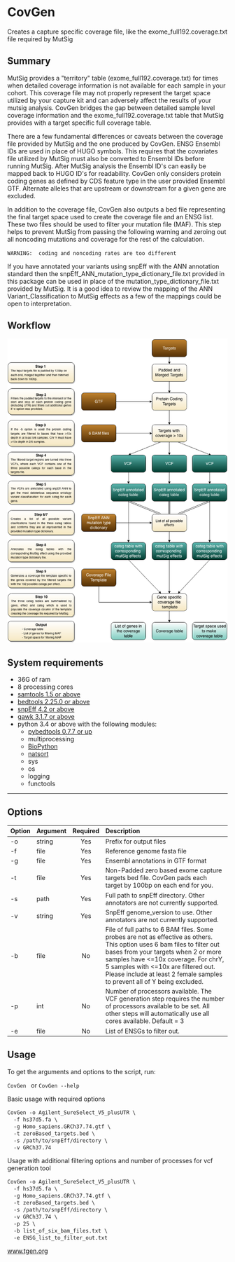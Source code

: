 # CovGen
Creates a capture specific coverage file, like the exome_full192.coverage.txt file required by MutSig

## Summary
MutSig provides a "territory" table (exome_full192.coverage.txt) for times when detailed coverage information is not available for each sample in your cohort. This coverage file may not properly represent the target space utilized by your capture kit and can adversely affect the results of your mutsig analysis.
CovGen bridges the gap between detailed sample level coverage information and the exome_full192.coverage.txt table that MutSig provides with a target specific full coverage table.

There are a few fundamental differences or caveats between the coverage file provided by MutSig and the one produced by CovGen. ENSG Ensembl IDs are used in place of HUGO symbols. This requires that the covariates file utilized by MutSig must also be converted to Ensembl IDs before running MutSig. After MutSig analysis the Ensembl ID's can easily be mapped back to HUGO ID's for readability. CovGen only considers protein coding genes as defined by CDS feature type in the user provided Ensembl GTF. Alternate alleles that are upstream or downstream for a given gene are excluded. 

In addition to the coverage file, CovGen also outputs a bed file representing the final target space used to create the coverage file and an ENSG list. These two files should be used to filter your mutation file (MAF). This step helps to prevent MutSig from passing the following warning and zeroing out all noncoding mutations and coverage for the rest of the calculation. 

`WARNING:  coding and noncoding rates are too different`

If you have annotated your variants using snpEff with the ANN annotation standard then the snpEff_ANN_mutation_type_dictionary_file.txt provided in this package can be used in place of the mutation_type_dictionary_file.txt provided by MutSig. It is a good idea to review the mapping of the ANN Variant_Classification to MutSig effects as a few of the mappings could be open to interpretation.

## Workflow

![Diagram](/CovGen.png)

## System requirements
* 36G of ram
* 8 processing cores
* [samtools 1.5 or above](http://www.htslib.org/download/)
* [bedtools 2.25.0 or above](http://bedtools.readthedocs.io/en/latest/content/installation.html)
* [snpEff 4.2 or above](http://snpeff.sourceforge.net/)
* [gawk 3.1.7 or above](https://www.gnu.org/software/gawk/)
* python 3.4 or above with the following modules:
    + [pybedtools 0.7.7 or up](https://pypi.python.org/pypi/pybedtools/0.7.9)
    + multiprocessing
    + [BioPython](http://biopython.org/wiki/Download)
    + [natsort](https://pypi.python.org/pypi/natsort)
    + sys
    + os
    + logging
    + functools

***
## Options

| Option  | Argument  | Required  | Description |
| ------- |:--------- |:---------:|:-------------- |
| -o      | string  |Yes|  Prefix for output files|
| -f      |file     |Yes| Reference genome fasta file |
| -g      |file     |Yes| Ensembl annotations in GTF format |       
| -t      | file    |Yes|  Non-Padded zero based exome capture targets bed file. CovGen pads each target by 100bp on each end for you. |      
| -s | path      |Yes| Full path to snpEff directory. Other annotators are not currently supported.     |
| -v | string   |Yes| SnpEff genome_version to use. Other annotators are not currently supported.     |     
| -b | file      |No| File of full paths to 6 BAM files. Some probes are not as effective as others. This option uses 6 bam files to filter out bases from your targets when 2 or more samples have <=10x coverage. For chrY, 5 samples with <=10x are filtered out. Please include at least 2 female samples to prevent all of Y being excluded.  |      
| -p | int       |No| Number of processors available. The VCF generation step requires the number of processors available to be set. All other steps will automatically use all cores available. Default = 3   |
| -e | file      |No| List of ENSGs to filter out.                 |

## Usage
To get the arguments and options to the script, run:  

`CovGen `  or  `CovGen --help`

Basic usage with required options

```
CovGen -o Agilent_SureSelect_V5_plusUTR \
  -f hs37d5.fa \
  -g Homo_sapiens.GRCh37.74.gtf \
  -t zeroBased_targets.bed \
  -s /path/to/snpEff/directory \
  -v GRCh37.74 
```
Usage with additional filtering options and number of processes for vcf generation tool

```
CovGen -o Agilent_SureSelect_V5_plusUTR \
  -f hs37d5.fa \
  -g Homo_sapiens.GRCh37.74.gtf \
  -t zeroBased_targets.bed \
  -s /path/to/snpEff/directory \
  -v GRCh37.74 \
  -p 25 \
  -b list_of_six_bam_files.txt \
  -e ENSG_list_to_filter_out.txt 
```


www.tgen.org

